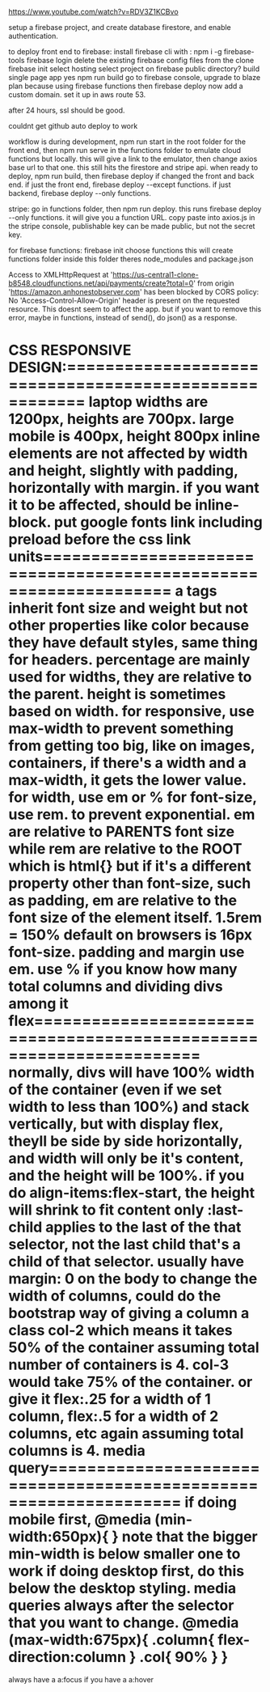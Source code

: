 https://www.youtube.com/watch?v=RDV3Z1KCBvo

setup a firebase project, and create database firestore, and enable authentication.

to deploy front end to firebase:
install firebase cli with : npm i -g firebase-tools
firebase login
delete the existing firebase config files from the clone
firebase init
select hosting
select project on firebase
public directory? build
single page app yes
npm run build
go to firebase console, upgrade to blaze plan because using firebase functions
then firebase deploy
now add a custom domain. set it up in aws route 53.

after 24 hours, ssl should be good.

couldnt get github auto deploy to work

workflow is during development, npm run start in the root folder for the front end, then npm run serve in the functions folder to emulate cloud functions but locally. this will give a link to the emulator, then change axios base url to that one. this still hits the firestore and stripe api.
when ready to deploy, npm run build, then firebase deploy if changed the front and back end.
if just the front end, firebase deploy --except functions. if just backend, firebase deploy --only functions.

stripe:
go in functions folder, then npm run deploy. this runs firebase deploy --only functions.
it will give you a function URL. copy paste into axios.js
in the stripe console, publishable key can be made public, but not the secret key.

for firebase functions:
firebase init
choose functions
this will create functions folder
inside this folder theres node_modules and package.json

Access to XMLHttpRequest at 'https://us-central1-clone-b8548.cloudfunctions.net/api/payments/create?total=0' from origin 'https://amazon.anhonestobserver.com' has been blocked by CORS policy: No 'Access-Control-Allow-Origin' header is present on the requested resource.
This doesnt seem to affect the app. but if you want to remove this error, maybe in functions, instead of send(), do json() as a response.

CSS RESPONSIVE DESIGN:======================================================
laptop widths are 1200px, heights are 700px.
large mobile is 400px, height 800px
inline elements are not affected by width and height, slightly with padding, horizontally with margin. if you want it to be affected, should be inline-block.
put google fonts link including preload before the css link
units=================================================================
a tags inherit font size and weight but not other properties like color because they have default styles, same thing for headers.
percentage are mainly used for widths, they are relative to the parent. height is sometimes based on width.
for responsive, use max-width to prevent something from getting too big, like on images, containers,
if there's a width and a max-width, it gets the lower value.
for width, use em or %
for font-size, use rem. to prevent exponential.
em are relative to PARENTS font size while rem are relative to the ROOT which is html{}
but if it's a different property other than font-size, such as padding, em are relative to the font size of the element itself.
1.5rem = 150%
default on browsers is 16px font-size.
padding and margin use em.
use % if you know how many total columns and dividing divs among it
flex=====================================================================
normally, divs will have 100% width of the container (even if we set width to less than 100%) and stack vertically, but with display flex, theyll be side by side horizontally, and width will only be it's content, and the height will be 100%.
if you do align-items:flex-start, the height will shrink to fit content only
<selector>:last-child applies to the last of the that selector, not the last child that's a child of that selector.
usually have margin: 0 on the body
to change the width of columns, could do the bootstrap way of giving a column a class col-2 which means it takes 50% of the container assuming total number of containers is 4. col-3 would take 75% of the container.
or give it flex:.25 for a width of 1 column, flex:.5 for a width of 2 columns, etc again assuming total columns is 4.
media query==================================================================
if doing mobile first,
@media (min-width:650px){
    <!-- desktop styling -->
}
note that the bigger min-width is below smaller one to work
if doing desktop first, do this below the desktop styling. media queries always after the selector that you want to change.
@media (max-width:675px){
    <!-- mobile styling -->
    .column{
        flex-direction:column
    }
    .col{
        90%
    }
}
==============================================================================
always have a a:focus if you have a a:hover